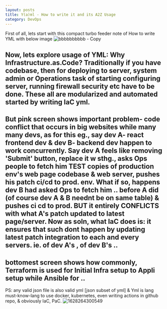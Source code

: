 ```yaml
---
layout: posts
title: Y(a)ml - How to write it and its A2Z Usage
category: DevOps
---
```

First of all, lets start with this compact turbo feeder note of How to write YML with below image
![bbbbbbbbbb - Copy](https://user-images.githubusercontent.com/11883023/166114322-c8fa6fc6-d968-4b23-af3e-73fdd8ba45ce.jpg)

Now, lets explore usage of YML:
Why Infrastructure.as.Code? Traditionally if you have codebase, then for deploying to server, system admin or Operations task of starting configuring server, running firewall security etc have to be done. These all are modularized and automated started by writing IaC yml.
---
But pink screen shows important problem- code conflict that occurs in big websites while many many devs, as for this eg., say dev A- react frontend dev & dev B- backend dev happen to work concurrently. Say dev A feels like removing 'Submit' button, replace it w sthg., asks Ops people to fetch him TEST copies of production env's web page codebase & web server, pushes his patch ci/cd to prod. env. What if so, happens dev B had asked Ops to fetch him .. before A did (of course dev A & B neednt be on same table) & pushes ci cd to prod. BUT it entirely CONFLICTS with what A's patch updated to latest page/server.
Now as soln, what IaC does is: it ensures that such dont happen by updating latest patch integration to each and every servers. ie. of dev A's , of dev B's ..
--
bottomest screen shows how commonly, Terraform is used for Initial Infra setup to Appli setup while Ansible for ..
---
PS: any valid json file is also valid yml [json subset of yml] & Yml is lang must-know-lang to use docker, kubernetes, even writing actions in github repo, & obviously IaC, PaC.
![1628264300549](https://user-images.githubusercontent.com/11883023/166114380-e0842ea6-2433-47c3-8d70-c9b1e1fe2892.jpg)
